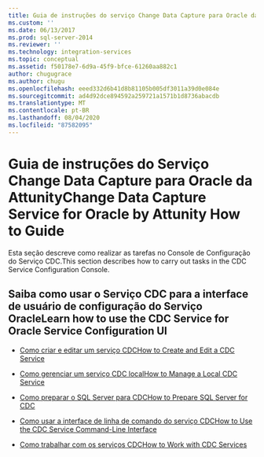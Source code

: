 ```yaml
---
title: Guia de instruções do serviço Change Data Capture para Oracle da Attunity | Microsoft Docs
ms.custom: ''
ms.date: 06/13/2017
ms.prod: sql-server-2014
ms.reviewer: ''
ms.technology: integration-services
ms.topic: conceptual
ms.assetid: f50178e7-6d9a-45f9-bfce-61260aa882c1
author: chugugrace
ms.author: chugu
ms.openlocfilehash: eeed332d6b41d8b81105b005df3011a39d0e084e
ms.sourcegitcommit: ad4d92dce894592a259721a1571b1d8736abacdb
ms.translationtype: MT
ms.contentlocale: pt-BR
ms.lasthandoff: 08/04/2020
ms.locfileid: "87582095"
---
```

# <a name="change-data-capture-service-for-oracle-by-attunity-how-to-guide"></a><span data-ttu-id="94cad-102">Guia de instruções do Serviço Change Data Capture para Oracle da Attunity</span><span class="sxs-lookup"><span data-stu-id="94cad-102">Change Data Capture Service for Oracle by Attunity How to Guide</span></span>
  <span data-ttu-id="94cad-103">Esta seção descreve como realizar as tarefas no Console de Configuração do Serviço CDC.</span><span class="sxs-lookup"><span data-stu-id="94cad-103">This section describes how to carry out tasks in the CDC Service Configuration Console.</span></span>  
  
## <a name="learn-how-to-use-the-cdc-service-for-oracle-service-configuration-ui"></a><span data-ttu-id="94cad-104">Saiba como usar o Serviço CDC para a interface de usuário de configuração do Serviço Oracle</span><span class="sxs-lookup"><span data-stu-id="94cad-104">Learn how to use the CDC Service for Oracle Service Configuration UI</span></span>  
  
-   [<span data-ttu-id="94cad-105">Como criar e editar um serviço CDC</span><span class="sxs-lookup"><span data-stu-id="94cad-105">How to Create and Edit a CDC Service</span></span>](how-to-create-and-edit-a-cdc-service.md)  
  
-   [<span data-ttu-id="94cad-106">Como gerenciar um serviço CDC local</span><span class="sxs-lookup"><span data-stu-id="94cad-106">How to Manage a Local CDC Service</span></span>](how-to-manage-a-local-cdc-service.md)  
  
-   [<span data-ttu-id="94cad-107">Como preparar o SQL Server para CDC</span><span class="sxs-lookup"><span data-stu-id="94cad-107">How to Prepare SQL Server for CDC</span></span>](prepare-sql-server-for-cdc.md)  
  
-   [<span data-ttu-id="94cad-108">Como usar a interface de linha de comando do serviço CDC</span><span class="sxs-lookup"><span data-stu-id="94cad-108">How to Use the CDC Service Command-Line Interface</span></span>](how-to-use-the-cdc-service-command-line-interface.md)  
  
-   [<span data-ttu-id="94cad-109">Como trabalhar com os serviços CDC</span><span class="sxs-lookup"><span data-stu-id="94cad-109">How to Work with CDC Services</span></span>](work-with-cdc-services.md)  
  
  
